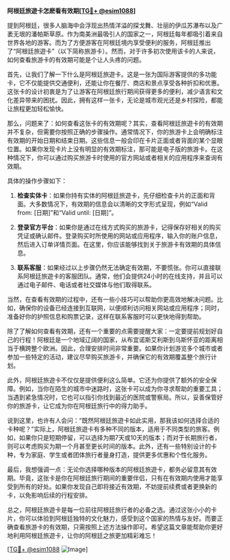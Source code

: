 **阿根廷旅遊卡怎麽看有效期[[TG💪+ @esim1088](https://t.me/s/esim1088)]**

提到阿根廷，很多人脑海中会浮现出热情洋溢的探戈舞、壮丽的伊瓜苏瀑布以及广袤无垠的潘帕斯草原。作为南美洲最吸引人的国家之一，阿根廷每年都吸引着来自世界各地的游客。而为了方便游客在阿根廷境内享受便利的服务，阿根廷推出了“阿根廷旅遊卡”（以下简称旅游卡）。然而，对于许多初次使用该卡的人来说，如何查看旅游卡的有效期可能是个让人头疼的问题。

首先，让我们了解一下什么是阿根廷旅遊卡。这是一张为国际游客提供的多功能卡，它不仅能提供交通便利，还能让你在餐厅、商店和景点享受各种折扣和优惠。这张卡的设计初衷是为了让游客在阿根廷旅行期间获得更多的便利，减少语言和文化差异带来的困扰。因此，拥有这样一张卡，无论是城市观光还是乡村探险，都能让旅程更加轻松愉快。

那么，问题来了：如何查看这张卡的有效期呢？其实，查看阿根廷旅遊卡的有效期并不复杂，但需要你按照正确的步骤操作。通常情况下，你的旅游卡上会明确标注有效期的开始日期和结束日期。这些信息一般会印在卡片正面或者背面的某个显眼位置。如果你发现卡片上没有明显的有效期标注，那可能是电子版的旅游卡。在这种情况下，你可以通过购买旅游卡时使用的官方网站或者相关的应用程序来查询有效期。

具体的操作步骤如下：

1. **检查实体卡**：如果你持有实体的阿根廷旅遊卡，先仔细检查卡片的正面和背面。大多数情况下，有效期的信息会以清晰的文字形式呈现，例如“Valid from: [日期]”和“Valid until: [日期]”。

2. **登录官方平台**：如果你是通过在线方式购买的旅游卡，记得保存好相关的购买凭证或确认邮件。登录购买时所使用的网站或应用程序，输入你的账户信息，然后进入订单详情页面。在这里，你应该能够找到关于旅游卡有效期的具体信息。

3. **联系客服**：如果经过以上步骤仍然无法确定有效期，不要慌张。你可以直接联系阿根廷旅遊卡的客服团队。通常，他们会提供24小时的在线支持，并且可以通过电子邮件、电话或者社交媒体与他们取得联系。

当然，在查看有效期的过程中，还有一些小技巧可以帮助你更高效地解决问题。比如，确保你的设备已经连接到互联网，以便顺利访问相关网站或应用程序；同时，准备好你的护照信息和购票记录，这样在联系客服时可以更快地得到帮助。

除了了解如何查看有效期，还有一个重要的点需要提醒大家：一定要提前规划好自己的行程！阿根廷是一个地域辽阔的国家，从布宜诺斯艾利斯到乌斯怀亚的距离相当于横跨整个欧洲。因此，合理安排时间非常重要。如果你计划游览多个城市或者参加一些特定的活动，建议尽早购买旅游卡，并确保它的有效期覆盖整个旅行计划。

此外，阿根廷旅遊卡不仅仅是提供便利这么简单。它还为你提供了额外的安全保障。例如，当你在陌生的城市中迷路时，这张卡可以成为你寻求帮助的重要工具；当遇到紧急情况时，它也可以指引你找到最近的医院或警察局。所以，妥善保管好你的旅游卡，让它成为你在阿根廷旅行中的得力助手。

说到这里，也许有人会问：“既然阿根廷旅遊卡如此实用，那我该如何选择合适的卡种呢？”实际上，阿根廷旅遊卡有多种不同的版本，适用于不同类型的旅客。例如，如果你只是短期停留，可以选择为期7天或10天的版本；而对于长期旅行者，则可以考虑购买为期一个月甚至更长时间的版本。此外，还有一些特别设计的卡种，专为家庭、学生或者团体旅行者量身打造，提供更多优惠和个性化服务。

最后，我想强调一点：无论你选择哪种版本的阿根廷旅遊卡，都务必留意其有效期。毕竟，这张卡是你在阿根廷旅行期间的重要伴侣，只有在有效期内使用才能享受到所有的好处。如果你发现自己即将接近有效期，不妨提前续费或者更换新的卡，以免影响后续的行程安排。

总之，阿根廷旅遊卡是每一位前往阿根廷旅行者的必备之选。通过这张小小的卡片，你可以体验到阿根廷独特的文化魅力，感受到这个国家的热情与友好。而要正确查看旅游卡的有效期，只需按照上述方法操作即可。希望这篇文章能帮助你更好地利用阿根廷旅遊卡，让你的阿根廷之旅更加精彩难忘！

[[TG💪+ @esim1088](https://t.me/s/esim1088) ![Image](https://i.postimg.cc/4NQfJmqS/Snipaste-2025-05-13-00-14-12.png)]